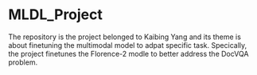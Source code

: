 # MLDL_Project
The repository is the project belonged to Kaibing Yang and its theme is about finetuning the multimodal model to adpat specific task. Specically, the project finetunes the Florence-2 modle to better address the DocVQA problem.
